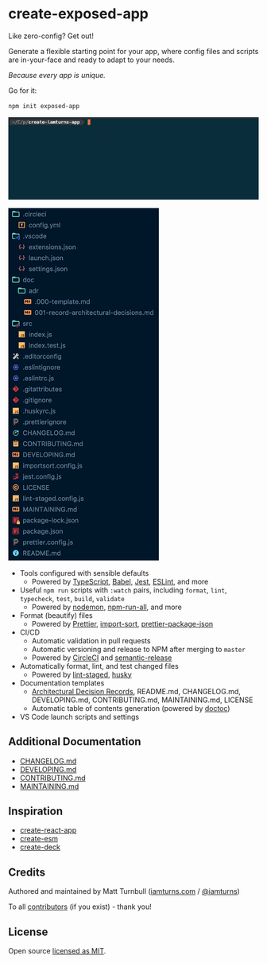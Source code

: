 # create-exposed-app

Like zero-config? Get out!

Generate a flexible starting point for your app, where config files and scripts are in-your-face and ready to adapt to your needs.

_Because every app is unique._

Go for it:

```bash
npm init exposed-app
```

![command demo](docs/assets/demo-command.gif)

![command structure](docs/assets/demo-structure.png)

- Tools configured with sensible defaults
  - Powered by [TypeScript](https://www.typescriptlang.org/), [Babel](https://babeljs.io/), [Jest](https://jestjs.io/), [ESLint](https://eslint.org/), and more
- Useful `npm run` scripts with `:watch` pairs, including `format`, `lint`, `typecheck`, `test`, `build`, `validate`
  - Powered by [nodemon](https://nodemon.io/), [npm-run-all](https://www.npmjs.com/package/npm-run-all), and more
- Format (beautify) files
  - Powered by [Prettier](https://prettier.io/), [import-sort](https://github.com/renke/import-sort), [prettier-package-json](https://github.com/cameronhunter/prettier-package-json)
- CI/CD
  - Automatic validation in pull requests
  - Automatic versioning and release to NPM after merging to `master`
  - Powered by [CircleCI](https://circleci.com/) and [semantic-release](https://github.com/semantic-release/semantic-release)
- Automatically format, lint, and test changed files
  - Powered by [lint-staged](https://github.com/okonet/lint-staged), [husky](https://github.com/typicode/husky)
- Documentation templates
  - [Architectural Decision Records](https://adr.github.io/), README.md, CHANGELOG.md, DEVELOPING.md, CONTRIBUTING.md, MAINTAINING.md, LICENSE
  - Automatic table of contents generation (powered by [doctoc](https://github.com/thlorenz/doctoc))
- VS Code launch scripts and settings

## Additional Documentation

- [CHANGELOG.md](CHANGELOG.md)
- [DEVELOPING.md](DEVELOPING.md)
- [CONTRIBUTING.md](CONTRIBUTING.md)
- [MAINTAINING.md](MAINTAINING.md)

## Inspiration

- [create-react-app](https://github.com/facebook/create-react-app)
- [create-esm](https://github.com/standard-things/create-esm)
- [create-deck](https://github.com/jxnblk/mdx-deck/tree/master/create-deck)

## Credits

Authored and maintained by Matt Turnbull ([iamturns.com](https://iamturns.com) / [@iamturns](https://twitter.com/iamturns))

To all [contributors](https://github.com/iamturns/iamturns-js-toolbox/graphs/contributors) (if you exist) - thank you!

## License

Open source [licensed as MIT](https://github.com/iamturns/create-exposed-app/blob/master/LICENSE).
